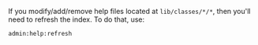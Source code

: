 If you modify/add/remove help files located at `lib/classes/*/*`, then you'll need to refresh the index. To do that, use:

```
admin:help:refresh
```
